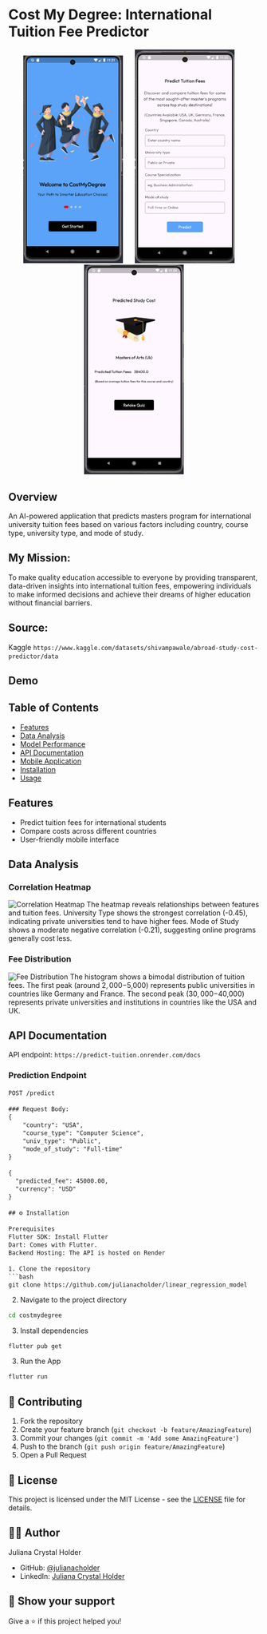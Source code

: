 # Cost My Degree: International Tuition Fee Predictor

<p align="center">
  <img src="summative/costmydegree/assets/images/loading.png" width="200" alt="Loading Screen"/>
  &nbsp;&nbsp;&nbsp;&nbsp;
  <img src="summative/costmydegree/assets/images/quiz.png" width="200" alt="Quiz Screen"/>
  &nbsp;&nbsp;&nbsp;&nbsp;
  <img src="summative/costmydegree/assets/images/result.png" width="200" alt="Result Screen"/>
</p>

## Overview
An AI-powered application that predicts masters program for international university tuition fees based on various factors including country, course type, university type, and mode of study.

## My Mission:
To make quality education accessible to everyone by providing transparent, data-driven insights into international tuition fees, empowering individuals to make informed decisions and achieve their dreams of higher education without financial barriers.

## Source:
Kaggle `https://www.kaggle.com/datasets/shivampawale/abroad-study-cost-predictor/data`

## Demo


## Table of Contents
- [Features](#features)
- [Data Analysis](#data-analysis)
- [Model Performance](#model-performance)
- [API Documentation](#api-documentation)
- [Mobile Application](#mobile-application)
- [Installation](#installation)
- [Usage](#usage)

## Features
- Predict tuition fees for international students
- Compare costs across different countries
- User-friendly mobile interface

## Data Analysis

### Correlation Heatmap
![Correlation Heatmap](images/correlation_heatmap.png)
The heatmap reveals relationships between features and tuition fees. University Type shows the strongest correlation (-0.45), indicating private universities tend to have higher fees. Mode of Study shows a moderate negative correlation (-0.21), suggesting online programs generally cost less.

### Fee Distribution
![Fee Distribution](images/fees_distribution.png)
The histogram shows a bimodal distribution of tuition fees. The first peak (around $2,000-$5,000) represents public universities in countries like Germany and France. The second peak ($30,000-$40,000) represents private universities and institutions in countries like the USA and UK.


## API Documentation
API endpoint: `https://predict-tuition.onrender.com/docs`

### Prediction Endpoint
```https://predict-tuition.onrender.com
POST /predict

### Request Body:
{
    "country": "USA",
    "course_type": "Computer Science",
    "univ_type": "Public",
    "mode_of_study": "Full-time"
}

{
  "predicted_fee": 45000.00,
  "currency": "USD"
}

## ⚙️ Installation

Prerequisites
Flutter SDK: Install Flutter
Dart: Comes with Flutter.
Backend Hosting: The API is hosted on Render

1. Clone the repository
```bash
git clone https://github.com/julianacholder/linear_regression_model
```

2. Navigate to the project directory
```bash
cd costmydegree
```

3. Install dependencies
```bash
flutter pub get
```

3. Run the App
```bash
flutter run
```

## 🤝 Contributing

1. Fork the repository
2. Create your feature branch (`git checkout -b feature/AmazingFeature`)
3. Commit your changes (`git commit -m 'Add some AmazingFeature'`)
4. Push to the branch (`git push origin feature/AmazingFeature`)
5. Open a Pull Request

## 📝 License

This project is licensed under the MIT License - see the [LICENSE](LICENSE) file for details.

## 👨‍💻 Author

Juliana Crystal Holder
- GitHub: [@julianacholder](https://github.com/julianacholder)
- LinkedIn: [Juliana Crystal Holder](https://linkedin.com/in/julianacrystal)

## 🌟 Show your support

Give a ⭐️ if this project helped you!

